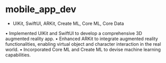 # mobile_app_dev

- UIKit, SwiftUI, ARKit, Create ML, Core ML, Core Data

• Implemented UIKit and SwiftUI to develop a comprehensive 3D augmented reality app.
• Enhanced ARKit to integrate augmented reality functionalities, enabling virtual object and character interaction
in the real world.
• Incorporated Core ML and Create ML to devise machine learning capabilities.
